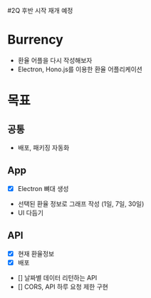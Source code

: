 #2Q 후반 시작 재개 예정
# Burrency
- 환율 어플을 다시 작성해보자
- Electron, Hono.js를 이용한 환율 어플리케이션

# 목표
## 공통
- 배포, 패키징 자동화

## App
- [x] Electron 뼈대 생성
- 선택된 환율 정보로 그래프 작성 (1일, 7일, 30일)
- UI 다듬기

## API
- [x] 현재 환율정보
- [x] 배포
- [] 날짜별 데이터 리턴하는 API
- [] CORS, API 하루 요청 제한 구현
